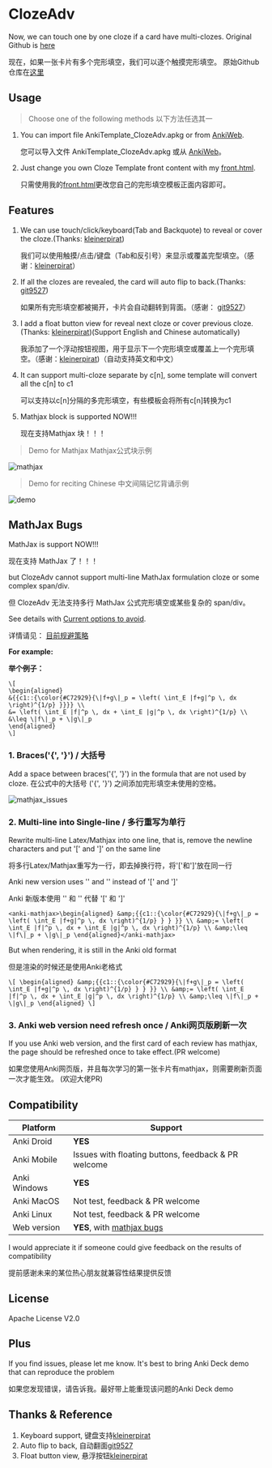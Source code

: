 # ClozeAdv
Now, we can touch one by one cloze if a card have multi-clozes.
Original Github is [here](https://github.com/ruin1990/AnkiTemplate)

现在，如果一张卡片有多个完形填空，我们可以逐个触摸完形填空。
原始Github仓库在[这里](https://github.com/ruin1990/AnkiTemplate)

## Usage
> Choose one of the following methods
> 以下方法任选其一

1. You can import file AnkiTemplate_ClozeAdv.apkg or from [AnkiWeb](https://ankiweb.net/shared/info/457099967).

    您可以导入文件 AnkiTemplate_ClozeAdv.apkg 或从 [AnkiWeb](https://ankiweb.net/shared/info/457099967)。

2. Just change you own Cloze Template front content with my [front.html](https://github.com/ruin1990/AnkiTemplate/ClozeAdv/front.html).

    只需使用我的[front.html](https://github.com/ruin1990/AnkiTemplate/ClozeAdv/front.html)更改您自己的完形填空模板正面内容即可。


## Features
1. We can use touch/click/keyboard(Tab and Backquote) to reveal or cover the cloze.(Thanks: [kleinerpirat](https://forums.ankiweb.net/t/cloze-one-by-one-uncovering/12584))

    我们可以使用触摸/点击/键盘（Tab和反引号）来显示或覆盖完型填空。（感谢：[kleinerpirat](https://forums.ankiweb.net/t/cloze-one-by-one-uncovering/12584)）

2. If all the clozes are revealed, the card will auto flip to back.(Thanks: [git9527](https://github.com/git9527/anki-awesome-select))

    如果所有完形填空都被揭开，卡片会自动翻转到背面。（感谢： [git9527](https://github.com/git9527/anki-awesome-select)）

3. I add a float button view for reveal next cloze or cover previous cloze.(Thanks: [kleinerpirat](https://ankiweb.net/shared/info/1231171279))(Support English and Chinese automatically)

    我添加了一个浮动按钮视图，用于显示下一个完形填空或覆盖上一个完形填空。（感谢：[kleinerpirat](https://ankiweb.net/shared/info/1231171279))（自动支持英文和中文）

4. It can support multi-cloze separate by c[n], some template will convert all the c[n] to c1

    可以支持以c[n]分隔的多完形填空，有些模板会将所有c[n]转换为c1

5. Mathjax block is supported NOW!!!

    现在支持Mathjax 块！！！

> Demo for Mathjax
> Mathjax公式块示例

![mathjax](https://s2.loli.net/2022/01/18/bMEhgUJaDLcqk8r.gif)

> Demo for reciting Chinese
> 中文间隔记忆背诵示例

![demo](https://s3.bmp.ovh/imgs/2021/12/a08a795d540e1a09.gif)

## MathJax Bugs
MathJax is support NOW!!!

现在支持 MathJax 了！！！

but ClozeAdv cannot support multi-line MathJax formulation cloze or some complex span/div.

但 ClozeAdv 无法支持多行 MathJax 公式完形填空或某些复杂的 span/div。

See details with  [Current options to avoid](https://github.com/ruin1990/AnkiTemplate/issues/7).

详情请见：  [目前规避策略](https://github.com/ruin1990/AnkiTemplate/issues/7)

**For example:**

**举个例子：**

```
\[
\begin{aligned}
&{{c1::{\color{#C72929}{\|f+g\|_p = \left( \int_E |f+g|^p \, dx \right)^{1/p} }}}} \\
&= \left( \int_E |f|^p \, dx + \int_E |g|^p \, dx \right)^{1/p} \\
&\leq \|f\|_p + \|g\|_p
\end{aligned}
\]
```
### **1. Braces('{', '}') / 大括号**

Add a space between braces('{', '}') in the formula that are not used by cloze.
在公式中的大括号 ('{', '}') 之间添加完形填空未使用的空格。

![mathjax_issues](https://github.com/user-attachments/assets/e0829254-76dc-4f2d-87cf-b382bfdafba1)

### **2. Multi-line into Single-line / 多行重写为单行**

Rewrite multi-line Latex/Mathjax into one line, that is, remove the newline characters and put '\[' and '\]' on the same line

将多行Latex/Mathjax重写为一行，即去掉换行符，将'\['和'\]'放在同一行

Anki new version uses '<anki-mathjax>' and '</anki-mathjax>' instead of '\[' and '\]'

Anki 新版本使用 '<anki-mathjax>' 和 '</anki-mathjax>' 代替 '\[' 和 '\]'

```
<anki-mathjax>\begin{aligned} &amp;{{c1::{\color{#C72929}{\|f+g\|_p = \left( \int_E |f+g|^p \, dx \right)^{1/p} } } }} \\ &amp;= \left( \int_E |f|^p \, dx + \int_E |g|^p \, dx \right)^{1/p} \\ &amp;\leq \|f\|_p + \|g\|_p \end{aligned}</anki-mathjax> 
```

But when rendering, it is still in the Anki old format

但是渲染的时候还是使用Anki老格式

```
\[ \begin{aligned} &amp;{{c1::{\color{#C72929}{\|f+g\|_p = \left( \int_E |f+g|^p \, dx \right)^{1/p} } } }} \\ &amp;= \left( \int_E |f|^p \, dx + \int_E |g|^p \, dx \right)^{1/p} \\ &amp;\leq \|f\|_p + \|g\|_p \end{aligned} \]
```

### **3. Anki web version need refresh once / Anki网页版刷新一次**

If you use Anki web version, and the first card of each review has mathjax, the page should be refreshed once to take effect.(PR welcome)

如果您使用Anki网页版，并且每次学习的第一张卡片有mathjax，则需要刷新页面一次才能生效。 (欢迎大佬PR)

## Compatibility
| Platform | Support |
| ---- | ---- |
| Anki Droid     | **YES** |
|   Anki Mobile   | Issues with floating buttons, feedback & PR welcome |
|  Anki Windows    | **YES** |
|   Anki MacOS   |  Not test, feedback & PR welcome   |
|   Anki Linux   |  Not test, feedback & PR welcome   |
|   Web version   |  **YES**, with [mathjax bugs](#mathJax-bugs)  |

I would appreciate it if someone could give feedback on the results of compatibility

提前感谢未来的某位热心朋友就兼容性结果提供反馈

## License
Apache License V2.0

## Plus
If you find issues, please let me know. It's best to bring Anki Deck demo that can reproduce the problem

如果您发现错误，请告诉我。最好带上能重现该问题的Anki Deck demo

## Thanks & Reference
1. Keyboard support, 键盘支持[kleinerpirat](https://forums.ankiweb.net/t/cloze-one-by-one-uncovering/12584)
2. Auto flip to back, 自动翻面[git9527](https://github.com/git9527/anki-awesome-select)
3. Float button view, 悬浮按钮[kleinerpirat](https://ankiweb.net/shared/info/1231171279)
